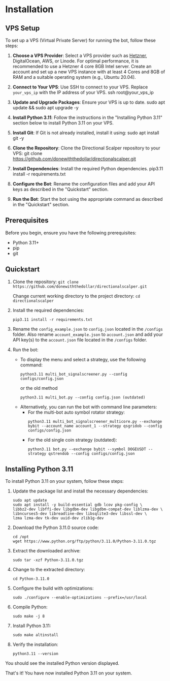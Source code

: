# Installation

## VPS Setup

To set up a VPS (Virtual Private Server) for running the bot, follow these steps:

1. **Choose a VPS Provider**: Select a VPS provider such as [Hetzner](https://hetzner.cloud/?ref=ZfukXC6DHVAZ), DigitalOcean, AWS, or Linode. For optimal performance, it is recommended to use a Hetzner 4 core 8GB Intel server. Create an account and set up a new VPS instance with at least 4 Cores and 8GB of RAM and a suitable operating system (e.g., Ubuntu 20.04).

2. **Connect to Your VPS**: Use SSH to connect to your VPS. Replace `your_vps_ip` with the IP address of your VPS.
   ssh root@your_vps_ip

3. **Update and Upgrade Packages**: Ensure your VPS is up to date.
   sudo apt update && sudo apt upgrade -y

4. **Install Python 3.11**: Follow the instructions in the "Installing Python 3.11" section below to install Python 3.11 on your VPS.

5. **Install Git**: If Git is not already installed, install it using:
   sudo apt install git -y

6. **Clone the Repository**: Clone the Directional Scalper repository to your VPS:
   git clone https://github.com/donewiththedollar/directionalscalper.git

7. **Install Dependencies**: Install the required Python dependencies.
   pip3.11 install -r requirements.txt

8. **Configure the Bot**: Rename the configuration files and add your API keys as described in the "Quickstart" section.

9. **Run the Bot**: Start the bot using the appropriate command as described in the "Quickstart" section.

## Prerequisites

Before you begin, ensure you have the following prerequisites:

- Python 3.11+
- pip
- git

## Quickstart

1. Clone the repository:
   ``git clone https://github.com/donewiththedollar/directionalscalper.git``

    Change current working directory to the project directory:
    ``cd directionalscalper``

2. Install the required dependencies:
   ```
   pip3.11 install -r requirements.txt
   ```

3. Rename the ``config_example.json`` to ``config.json`` located in the ``/configs`` folder. Also rename ``account_example.json`` to ``account.json`` and add your API key(s) to the ``account.json`` file located in the ``/configs`` folder.

4. Run the bot:
   - To display the menu and select a strategy, use the following command:
     ```
     python3.11 multi_bot_signalscreener.py --config configs/config.json
     ```
     or the old method
     ```
     python3.11 multi_bot.py --config config.json (outdated)
     ```
   - Alternatively, you can run the bot with command line parameters:
     - For the multi-bot auto symbol rotator strategy:
       ```
       python3.11 multi_bot_signalscreener_multicore.py --exchange bybit --account_name account_1 --strategy qsgridob --config configs/config.json
       ```
     - For the old single coin strategy (outdated):
       ```
       python3.11 bot.py --exchange bybit --symbol DOGEUSDT --strategy qstrendob --config configs/config.json
       ```

## Installing Python 3.11

To install Python 3.11 on your system, follow these steps:

1. Update the package list and install the necessary dependencies:
   ```
   sudo apt update
   sudo apt install -y build-essential gdb lcov pkg-config \
   libbz2-dev libffi-dev libgdbm-dev libgdbm-compat-dev liblzma-dev \
   libncurses5-dev libreadline-dev libsqlite3-dev libssl-dev \
   lzma lzma-dev tk-dev uuid-dev zlib1g-dev
   ```

2. Download the Python 3.11.0 source code:
   ```
   cd /opt
   wget https://www.python.org/ftp/python/3.11.0/Python-3.11.0.tgz
   ```

3. Extract the downloaded archive:
   ```
   sudo tar -xzf Python-3.11.0.tgz
   ```

4. Change to the extracted directory:
   ```
   cd Python-3.11.0
   ```

5. Configure the build with optimizations:
   ```
   sudo ./configure --enable-optimizations --prefix=/usr/local
   ```

6. Compile Python:
   ```
   sudo make -j 8
   ```

7. Install Python 3.11:
   ```
   sudo make altinstall
   ```

8. Verify the installation:
   ```
   python3.11 --version
   ```

You should see the installed Python version displayed.

That's it! You have now installed Python 3.11 on your system.

